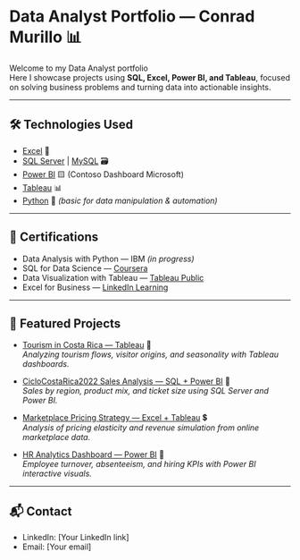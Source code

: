 # Data Analyst Portfolio — Conrad Murillo 📊

Welcome to my Data Analyst portfolio  
Here I showcase projects using **SQL, Excel, Power BI, and Tableau**, focused on solving business problems and turning data into actionable insights.  

---

## 🛠️ Technologies Used
- [Excel](https://www.microsoft.com/en/microsoft-365/excel) 📑  
- [SQL Server](https://learn.microsoft.com/en-us/sql/sql-server/) | [MySQL](https://www.mysql.com/) 🗃️  
- [Power BI](https://powerbi.microsoft.com/) 🟨  (Contoso  Dashboard Microsoft)
- [Tableau](https://public.tableau.com/app/discover) 📊  
- [Python](https://www.python.org/) 🐍 *(basic for data manipulation & automation)*  

---

## 📜 Certifications
- Data Analysis with Python — IBM *(in progress)*  
- SQL for Data Science — [Coursera](https://www.coursera.org/)  
- Data Visualization with Tableau — [Tableau Public](https://public.tableau.com/)  
- Excel for Business — [LinkedIn Learning](https://www.linkedin.com/learning/)  

---

## 🚀 Featured Projects
- [Tourism in Costa Rica — Tableau](https://public.tableau.com/app/profile/tu_usuario/viz/TurismoCostaRica/Dashboard) 🌴  
  *Analyzing tourism flows, visitor origins, and seasonality with Tableau dashboards.*  

- [CicloCostaRica2022 Sales Analysis — SQL + Power BI](projects/ciclo-cr-2022/README.md) 🚴  
  *Sales by region, product mix, and ticket size using SQL Server and Power BI.*  

- [Marketplace Pricing Strategy — Excel + Tableau](projects/marketplace-pricing/README.md) 💲  
  *Analysis of pricing elasticity and revenue simulation from online marketplace data.*  

- [HR Analytics Dashboard — Power BI](projects/hr-analytics/README.md) 👥  
  *Employee turnover, absenteeism, and hiring KPIs with Power BI interactive visuals.*  

---

## 📬 Contact
- LinkedIn: [Your LinkedIn link]  
- Email: [Your email]  
